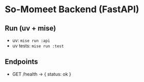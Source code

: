 # So-Momeet Backend (FastAPI)

## Run (uv + mise)
- uv: `mise run :api`
- uv tests: `mise run :test`

## Endpoints
- GET /health → { status: ok }
